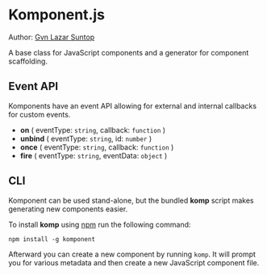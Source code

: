 # Komponent.js

Author: [Gvn Lazar Suntop](mailto:gavin@gsuntop.com)

A base class for JavaScript components and a generator for component scaffolding.


## Event API

Komponents have an event API allowing for external and internal callbacks for custom events.

- **on** ( eventType: `string`, callback: `function` )
- **unbind** ( eventType: `string`, id: `number` )
- **once** ( eventType: `string`, callback: `function` )
- **fire** ( eventType: `string`, eventData: `object` )

## CLI

Komponent can be used stand-alone, but the bundled **komp** script makes generating new components easier.

To install **komp** using [npm](https://npmjs.org/) run the following command:

`npm install -g komponent`

Afterward you can create a new component by running `komp`. It will prompt you for various metadata and then create a new JavaScript component file.